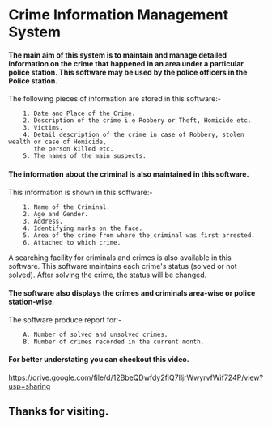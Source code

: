 # Crime Information Management System

#### The main aim of this system is to maintain and manage detailed information on the crime that happened in an area under a particular police station. This software may be used by the police officers in the Police station.

The following pieces of information are stored in this software:-
        
        1. Date and Place of the Crime.
        2. Description of the crime i.e Robbery or Theft, Homicide etc.
        3. Victims.
        4. Detail description of the crime in case of Robbery, stolen wealth or case of Homicide,
           the person killed etc.
        5. The names of the main suspects.
        
        
#### The information about the criminal is also maintained in this software.

This information is shown in this software:-

        1. Name of the Criminal.
        2. Age and Gender.
        3. Address.
        4. Identifying marks on the face.
        5. Area of the crime from where the criminal was first arrested.
        6. Attached to which crime.


A searching facility for criminals and crimes is also available in this software. This software maintains each crime's status (solved or not solved). After solving the crime, the status will be changed. 

#### The software also displays the crimes and criminals area-wise or police station-wise.

The software produce report for:-

        A. Number of solved and unsolved crimes.
        B. Number of crimes recorded in the current month.




#### For better understating you can checkout this video.

https://drive.google.com/file/d/12BbeQDwfdy2fiQ7IljrWwyrvfWif724P/view?usp=sharing

## Thanks for visiting.

